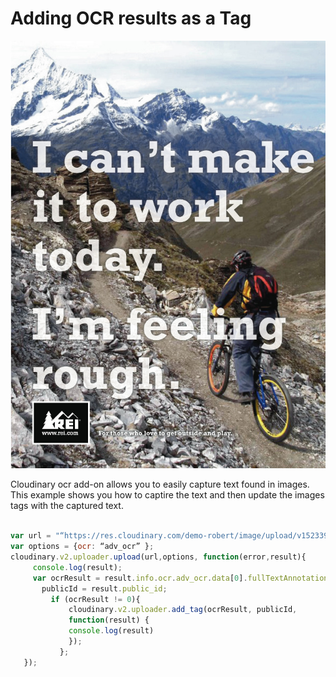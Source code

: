 # Adding OCR results as a Tag



![Easily Capture Text from Images](../.gitbook/assets/ec18d5b63b46a112b486a97a9d8885d7.jpg)

Cloudinary ocr add-on allows you to easily capture text found in images.   This example shows you how to  captire the text and then update the images tags with the captured text.

```javascript

var url = "“https://res.cloudinary.com/demo-robert/image/upload/v1523390181/ec18d5b63b46a112b486a97a9d8885d7.jpg";
var options = {ocr: “adv_ocr” };
cloudinary.v2.uploader.upload(url,options, function(error,result){
     console.log(result);
     var ocrResult = result.info.ocr.adv_ocr.data[0].fullTextAnnotation.text || 0,
       publicId = result.public_id;
         if (ocrResult != 0){
             cloudinary.v2.uploader.add_tag(ocrResult, publicId,
             function(result) {
             console.log(result)
             });
           };
   });
```



